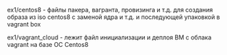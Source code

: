 ex1/centos8 - файлы пакера, вагранта, провизинга и т.д. для создания образа из iso centos8 с заменой ядра и т.д. и последующей упаковкой в vagrant box

ex1/vagrant_cloud - лежит файл инициализации и деплоя ВМ с облака vagrant на базе ОС Centos8


